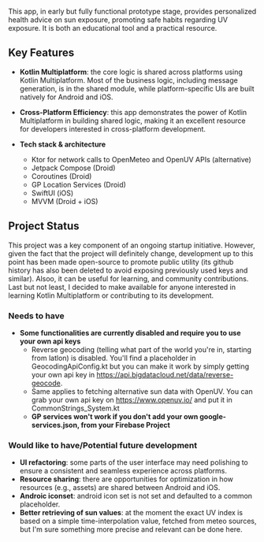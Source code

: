 This app, in early but fully functional prototype stage, provides personalized health advice on sun exposure, promoting safe habits regarding UV exposure. It is both an educational tool and a practical resource.

## Key Features
- **Kotlin Multiplatform**: the core logic is shared across platforms using Kotlin Multiplatform. Most of the business logic, including message generation, is in the shared module, while platform-specific UIs are built natively for Android and iOS.
  
- **Cross-Platform Efficiency**: this app demonstrates the power of Kotlin Multiplatform in building shared logic, making it an excellent resource for developers interested in cross-platform development.

- **Tech stack & architecture**
   - Ktor for network calls to OpenMeteo and OpenUV APIs (alternative)
   - Jetpack Compose (Droid)
   - Coroutines (Droid)
   - GP Location Services (Droid)
   - SwiftUI (iOS)
   - MVVM (Droid + iOS)

## Project Status
This project was a key component of an ongoing startup initiative. However, given the fact that the project will definitely change, development up to this point has been made open-source to promote public utility (its github history has also been deleted to avoid exposing previously used keys and similar). Alsoo, it can be useful for learning, and community contributions. Last but not least, I decided to make available for anyone interested in learning Kotlin Multiplatform or contributing to its development.

### Needs to have
- **Some functionalities are currently disabled and require you to use your own api keys**
  - Reverse geocoding (telling what part of the world you're in, starting from latlon) is disabled. You'll find a placeholder in GeocodingApiConfig.kt but you can make it work by simply getting your own api key in https://api.bigdatacloud.net/data/reverse-geocode.
  - Same applies to fetching alternative sun data with OpenUV. You can grab your own api key on https://www.openuv.io/ and put it in CommonStrings_System.kt
  - **GP services won't work if you don't add your own google-services.json, from your Firebase Project**

### Would like to have/Potential future development
- **UI refactoring**: some parts of the user interface may need polishing to ensure a consistent and seamless experience across platforms.
- **Resource sharing**: there are opportunities for optimization in how resources (e.g., assets) are shared between Android and iOS.
- **Androic iconset**: android icon set is not set and defaulted to a common placeholder.
- **Better retrieving of sun values**: at the moment the exact UV index is based on a simple time-interpolation value, fetched from meteo sources, but I'm sure something more precise and relevant can be done here.
